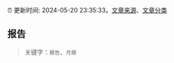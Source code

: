 :alarm_clock: 更新时间: 2024-05-20 23:35:33。[文章来源](/README.md)、[文章分类](/TAGS.md)

## 报告


> 关键字：`报告`、`月报`



